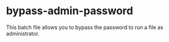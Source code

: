 # bypass-admin-password
This batch file allows you to bypass the password to run a file as administrator.
